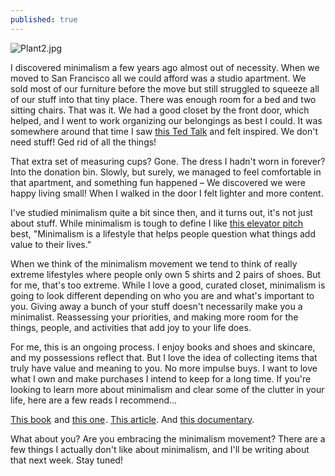 ```yaml
---
published: true
---
```

![Plant2.jpg]({{site.baseurl}}/img_posts/Plant2.jpg)

I discovered minimalism a few years ago almost out of necessity. When we moved to San Francisco all we could afford was a studio apartment. We sold most of our furniture before the move but still struggled to squeeze all of our stuff into that tiny place. There was enough room for a bed and two sitting chairs. That was it. We had a good closet by the front door, which helped, and I went to work organizing our belongings as best I could. It was somewhere around that time I saw [this Ted Talk](https://www.ted.com/talks/graham_hill_less_stuff_more_happiness) and felt inspired. We don't need stuff! Ged rid of all the things!

That extra set of measuring cups? Gone. The dress I hadn't worn in forever? Into the donation bin. Slowly, but surely, we managed to feel comfortable in that apartment, and something fun happened – We discovered we were happy living small! When I walked in the door I felt lighter and more content. 

I've studied minimalism quite a bit since then, and it turns out, it's not just about stuff. While minimalism is tough to define I like [this elevator pitch](https://www.theminimalists.com/pitch/) best, "Minimalism is a lifestyle that helps people question what things add value to their lives."

When we think of the minimalism movement we tend to think of really extreme lifestyles where people only own 5 shirts and 2 pairs of shoes. But for me, that's too extreme. While I love a good, curated closet, minimalism is going to look different depending on who you are and what's important to you. Giving away a bunch of your stuff doesn't necessarily make you a minimalist. Reassessing your priorities, and making more room for the things, people, and activities that add joy to your life does.

For me, this is an ongoing process. I enjoy books and shoes and skincare, and my possessions reflect that. But I love the idea of collecting items that truly have value and meaning to you. No more impulse buys. I want to love what I own and make purchases I intend to keep for a long time.
If you're looking to learn more about minimalism and clear some of the clutter in your life, here are a few reads I recommend...

<a target="_blank" href="https://www.amazon.com/gp/product/0062414852/ref=as_li_tl?ie=UTF8&camp=1789&creative=9325&creativeASIN=0062414852&linkCode=as2&tag=redletterda04-20&linkId=74d0676f5830ef2dfb907e35227daf86">This book</a><img src="//ir-na.amazon-adsystem.com/e/ir?t=redletterda04-20&l=am2&o=1&a=0062414852" width="1" height="1" border="0" alt="" style="border:none !important; margin:0px !important;" /> and <a target="_blank" href="https://www.amazon.com/gp/product/1607747308/ref=as_li_tl?ie=UTF8&camp=1789&creative=9325&creativeASIN=1607747308&linkCode=as2&tag=redletterda04-20&linkId=ff25f7c8e5ed086b3484660ca99c4cf4">this one</a><img src="//ir-na.amazon-adsystem.com/e/ir?t=redletterda04-20&l=am2&o=1&a=1607747308" width="1" height="1" border="0" alt="" style="border:none !important; margin:0px !important;" />. [This article](http://www.telegraph.co.uk/women/life/how-my-year-of-tidying-up-changed-my-life-and-my-family/). And [this documentary](https://www.netflix.com/watch/80114460?trackId=13752289&tctx=0%2C0%2C7ad858e68432edc5b940ac486ffcf44529fbf46c%3A3ac8e1f6b3b77f10290612da31c03bc04b64c3ef).

What about you? Are you embracing the minimalism movement? There are a few things I actually don't like about minimalism, and I'll be writing about that next week. Stay tuned!
